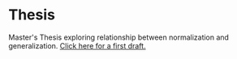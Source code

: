 # Thesis
Master's Thesis exploring relationship between normalization and generalization.
[Click here for a first draft.](https://github.com/gxh2932/Thesis/files/9834679/Thesis.1.pdf)
